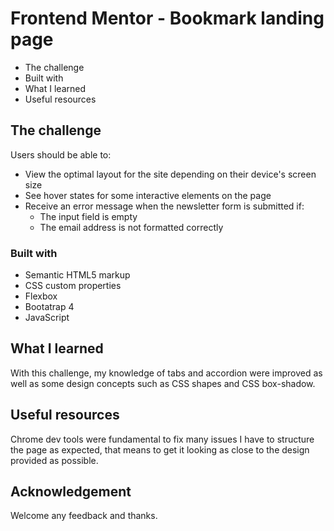 # Frontend Mentor - Bookmark landing page

- The challenge
- Built with
- What I learned
- Useful resources

## The challenge

Users should be able to:

- View the optimal layout for the site depending on their device's screen size
- See hover states for some interactive elements on the page
- Receive an error message when the newsletter form is submitted if:
  - The input field is empty
  - The email address is not formatted correctly

### Built with

- Semantic HTML5 markup
- CSS custom properties
- Flexbox
- Bootatrap 4
- JavaScript

## What I learned

With this challenge, my knowledge of tabs and accordion were improved as well as some design concepts such as CSS shapes and CSS box-shadow.

## Useful resources

Chrome dev tools were fundamental to fix many issues I have to structure the page as expected, that means to get it looking as close to the design provided as possible.

## Acknowledgement

Welcome any feedback and thanks.
